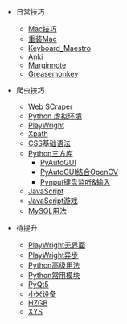 * 日常技巧
  
  * [Mac技巧](FootPrint/Mac_Skill.md)
  * [重装Mac](FootPrint/Software_Install_configuration.md)
  * [Keyboard_Maestro](FootPrint/Keyboard_Maestro.md)
  * [Anki](FootPrint/Anki.md)
  * [Marginnote](FootPrint/Marginnote.md)
  * [Greasemonkey](FootPrint/Greasemonkey.md)
* 爬虫技巧
  
  * [Web SCraper](FootPrint/Web_Scraper.md)
  * [Python 虚拟环境](FootPrint/Python_virtual_env.md)
  * [PlayWright](FootPrint/Playwright.md)
  * [Xpath](FootPrint/xpath.md)
  * [CSS基础语法](FootPrint/css.md)
  * [Python三方库](FootPrint/Python_Useful_Lib.md)
    * [PyAutoGUI](FootPrint/PyAutoGUI.md)
    * [PyAutoGUI结合OpenCV](FootPrint/PyAutoGUI_OpenCV.md)
    * [Pynput键盘监听&输入](FootPrint/Pynput.md)
  * [JavaScript](FootPrint/JavaScript.md)
  * [JavaScript游戏](FootPrint/JavaScript_Game.md)
  * [MySQL用法](FootPrint/2_MySQL.md)
* 待提升
  * [PlayWright无界面](FootPrint/Playwright_work.md)
  * [PlayWright异步](FootPrint/playwright_async.md)
  * [Python高级用法](FootPrint/Python_Advanced)
  * [Python常用模块](FootPrint/1_PythonModule.md)
  * [PyQt5](FootPrint/1_PyQt5.md)
  * [小米设备](FootPrint/XiaoMi)
  * [HZGB](FootPrint/HuZi)
  * [XYS](FootPrint/XingYanShe)

